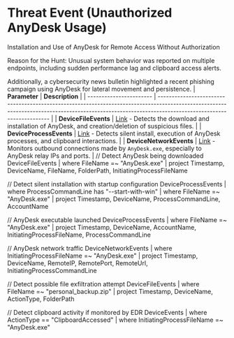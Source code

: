 # Threat Event (Unauthorized AnyDesk Usage)
Installation and Use of AnyDesk for Remote Access Without Authorization

Reason for the Hunt:
Unusual system behavior was reported on multiple endpoints, including sudden performance lag and clipboard access alerts.

Additionally, a cybersecurity news bulletin highlighted a recent phishing campaign using AnyDesk for lateral movement and persistence.
| **Parameter**           | **Description**                                                                                                                                                                                     |
| ----------------------- | --------------------------------------------------------------------------------------------------------------------------------------------------------------------------------------------------- |
| **DeviceFileEvents**    | [Link](https://learn.microsoft.com/en-us/defender-xdr/advanced-hunting-devicefileevents-table) - Detects the download and installation of AnyDesk, and creation/deletion of suspicious files.       |
| **DeviceProcessEvents** | [Link](https://learn.microsoft.com/en-us/defender-xdr/advanced-hunting-deviceprocessevents-table) - Detects silent install, execution of AnyDesk processes, and clipboard interactions.             |
| **DeviceNetworkEvents** | [Link](https://learn.microsoft.com/en-us/defender-xdr/advanced-hunting-devicenetworkevents-table) - Monitors outbound connections made by `AnyDesk.exe`, especially to AnyDesk relay IPs and ports. |
// Detect AnyDesk being downloaded
DeviceFileEvents
| where FileName =~ "AnyDesk.exe"
| project Timestamp, DeviceName, FileName, FolderPath, InitiatingProcessFileName

// Detect silent installation with startup configuration
DeviceProcessEvents
| where ProcessCommandLine has "--start-with-win"
| where FileName =~ "AnyDesk.exe"
| project Timestamp, DeviceName, ProcessCommandLine, AccountName

// AnyDesk executable launched
DeviceProcessEvents
| where FileName =~ "AnyDesk.exe"
| project Timestamp, DeviceName, AccountName, InitiatingProcessFileName, ProcessCommandLine

// AnyDesk network traffic
DeviceNetworkEvents
| where InitiatingProcessFileName =~ "AnyDesk.exe"
| project Timestamp, DeviceName, RemoteIP, RemotePort, RemoteUrl, InitiatingProcessCommandLine

// Detect possible file exfiltration attempt
DeviceFileEvents
| where FileName =~ "personal_backup.zip"
| project Timestamp, DeviceName, ActionType, FolderPath

// Detect clipboard activity if monitored by EDR
DeviceEvents
| where ActionType == "ClipboardAccessed"
| where InitiatingProcessFileName =~ "AnyDesk.exe"

